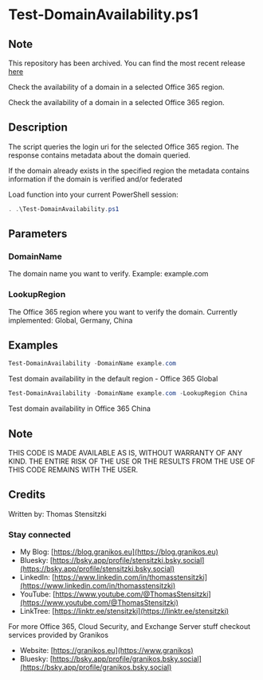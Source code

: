 # Test-DomainAvailability.ps1

## Note

This repository has been archived. You can find the most recent release [here](https://github.com/Apoc70/PowerShell-Scripts/tree/main/Exchange%20Online/Test-DomainAvailability)

Check the availability of a domain in a selected Office 365 region.

Check the availability of a domain in a selected Office 365 region.

## Description

The script queries the login uri for the selected Office 365 region. The response contains metadata about the domain queried.

If the domain already exists in the specified region the metadata contains information if the domain is verified and/or federated

Load function into your current PowerShell session:

``` PowerShell
. .\Test-DomainAvailability.ps1
```

## Parameters

### DomainName

The domain name you want to verify. Example: example.com

### LookupRegion

The Office 365 region where you want to verify the domain.
Currently implemented: Global, Germany, China

## Examples

``` PowerShell
Test-DomainAvailability -DomainName example.com
```

Test domain availability in the default region - Office 365 Global

``` PowerShell
Test-DomainAvailability -DomainName example.com -LookupRegion China
```

Test domain availability in Office 365 China

## Note

THIS CODE IS MADE AVAILABLE AS IS, WITHOUT WARRANTY OF ANY KIND. THE ENTIRE
RISK OF THE USE OR THE RESULTS FROM THE USE OF THIS CODE REMAINS WITH THE USER.

## Credits

Written by: Thomas Stensitzki

### Stay connected

- My Blog: [https://blog.granikos.eu](https://blog.granikos.eu)
- Bluesky: [https://bsky.app/profile/stensitzki.bsky.social](https://bsky.app/profile/stensitzki.bsky.social)
- LinkedIn: [https://www.linkedin.com/in/thomasstensitzki](https://www.linkedin.com/in/thomasstensitzki)
- YouTube: [https://www.youtube.com/@ThomasStensitzki](https://www.youtube.com/@ThomasStensitzki)
- LinkTree: [https://linktr.ee/stensitzki](https://linktr.ee/stensitzki)

For more Office 365, Cloud Security, and Exchange Server stuff checkout services provided by Granikos

- Website: [https://granikos.eu](https://www.granikos)
- Bluesky: [https://bsky.app/profile/granikos.bsky.social](https://bsky.app/profile/granikos.bsky.social)